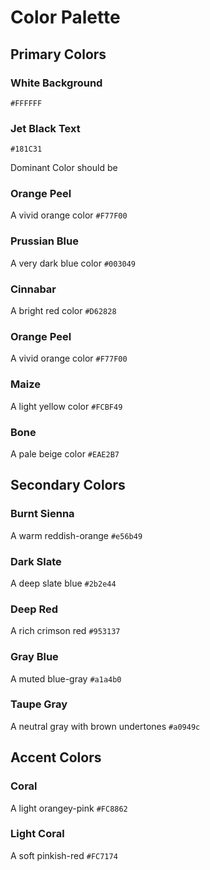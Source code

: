 # Color Palette

## Primary Colors

### White Background
`#FFFFFF`

### Jet Black Text 
`#181C31`

Dominant Color should be
### Orange Peel
A vivid orange color
`#F77F00`


### Prussian Blue
A very dark blue color
`#003049`

### Cinnabar
A bright red color
`#D62828`

### Orange Peel
A vivid orange color
`#F77F00`

### Maize
A light yellow color
`#FCBF49`

### Bone
A pale beige color
`#EAE2B7`

## Secondary Colors

### Burnt Sienna
A warm reddish-orange
`#e56b49`

### Dark Slate
A deep slate blue
`#2b2e44`

### Deep Red
A rich crimson red
`#953137`

### Gray Blue
A muted blue-gray
`#a1a4b0`

### Taupe Gray
A neutral gray with brown undertones
`#a0949c`

## Accent Colors

### Coral
A light orangey-pink
`#FC8862`

### Light Coral
A soft pinkish-red
`#FC7174`